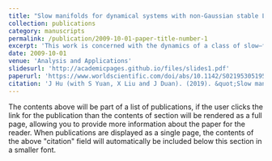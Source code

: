 ```yaml
---
title: "Slow manifolds for dynamical systems with non-Gaussian stable Lévy noise"
collection: publications
category: manuscripts
permalink: /publication/2009-10-01-paper-title-number-1
excerpt: 'This work is concerned with the dynamics of a class of slow–fast stochastic dynamical systems driven by non-Gaussian stable Lévy noise with a scale parameter. Slow manifolds with exponentially tracking property are constructed, and then we eliminate the fast variables to reduce the dimensions of these stochastic dynamical systems. It is shown that as the scale parameter tends to zero, the slow manifolds converge to critical manifolds in distribution, which helps to investigate long time dynamics. The approximations of slow manifolds with error estimate in distribution are also established. Furthermore, we corroborate these results by three examples from biological sciences.'
date: 2009-10-01
venue: 'Analysis and Applications'
slidesurl: 'http://academicpages.github.io/files/slides1.pdf'
paperurl: 'https://www.worldscientific.com/doi/abs/10.1142/S0219530519500027'
citation: 'J Hu (with S Yuan, X Liu and J Duan). (2019). &quot;Slow manifolds for dynamical systems with non-Gaussian stable Lévy noise..&quot; <i>Analysis and Applications 1</i>. 17(03).'
---
```


The contents above will be part of a list of publications, if the user clicks the link for the publication than the contents of section will be rendered as a full page, allowing you to provide more information about the paper for the reader. When publications are displayed as a single page, the contents of the above "citation" field will automatically be included below this section in a smaller font.
